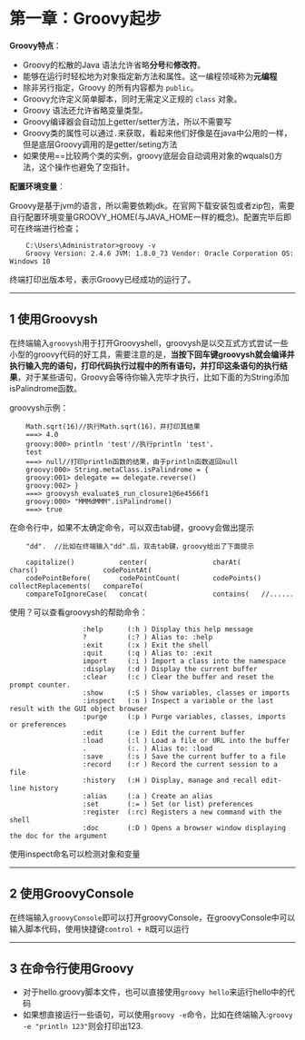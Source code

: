 # 第一章：Groovy起步

**Groovy特点**：

- Groovy的松散的Java 语法允许省略**分号**和**修改符**。
- 能够在运行时轻松地为对象指定新方法和属性。这一编程领域称为**元编程**
- 除非另行指定，Groovy 的所有内容都为 `public`。
- Groovy允许定义简单脚本，同时无需定义正规的 `class` 对象。
- Groovy 语法还允许省略变量类型。
- Groovy编译器会自动加上getter/setter方法，所以不需要写
- Groovy类的属性可以通过`.`来获取，看起来他们好像是在java中公用的一样，但是底层Groovy调用的是getter/seting方法
- 如果使用==比较两个类的实例，groovy底层会自动调用对象的wquals()方法，这个操作也避免了空指针。

**配置环境变量**：

Groovy是基于jvm的语言，所以需要依赖jdk。在官网下载安装包或者zip包，需要自行配置环境变量GROOVY_HOME(与JAVA_HOME一样的概念)。配置完毕后即可在终端进行检查；

```shell
    C:\Users\Administrator>groovy -v
    Groovy Version: 2.4.6 JVM: 1.8.0_73 Vendor: Oracle Corporation OS: Windows 10
```

终端打印出版本号，表示Groovy已经成功的运行了。

---
## 1 使用Groovysh

在终端输入`groovysh`用于打开Groovyshell，groovysh是以交互式方式尝试一些小型的groovy代码的好工具，需要注意的是，**当按下回车键groovysh就会编译并执行输入完的语句，打印代码执行过程中的所有语句，并打印这条语句的执行结果**，对于某些语句，Groovy会等待你输入完毕才执行，比如下面的为String添加isPalindrome函数。

groovysh示例：

```shell
    Math.sqrt(16)//执行Math.sqrt(16)，并打印其结果
    ===> 4.0
    groovy:000> println 'test'//执行println 'test'，
    test
    ===> null//打印println函数的结果，由于println函数返回null
    groovy:000> String.metaClass.isPalindrome = {
    groovy:001> delegate == delegate.reverse()
    groovy:002> }
    ===> groovysh_evaluate$_run_closure1@6e4566f1
    groovy:000> "MMMdMMM".isPalindrome()
    ===> true
```

在命令行中，如果不太确定命令，可以双击tab键，groovy会做出提示

```shell
    "dd".  //比如在终端输入"dd".后，双击tab键，groovy给出了下面提示

    capitalize()           center(                charAt(                chars()                codePointAt(
    codePointBefore(       codePointCount(        codePoints()           collectReplacements(   compareTo(
    compareToIgnoreCase(   concat(                contains(   //......
```

使用？可以查看groovysh的帮助命令：

```shell
                  :help      (:h ) Display this help message
                  ?          (:? ) Alias to: :help
                  :exit      (:x ) Exit the shell
                  :quit      (:q ) Alias to: :exit
                  import     (:i ) Import a class into the namespace
                  :display   (:d ) Display the current buffer
                  :clear     (:c ) Clear the buffer and reset the prompt counter.
                  :show      (:S ) Show variables, classes or imports
                  :inspect   (:n ) Inspect a variable or the last result with the GUI object browser
                  :purge     (:p ) Purge variables, classes, imports or preferences
                  :edit      (:e ) Edit the current buffer
                  :load      (:l ) Load a file or URL into the buffer
                  .          (:. ) Alias to: :load
                  :save      (:s ) Save the current buffer to a file
                  :record    (:r ) Record the current session to a file
                  :history   (:H ) Display, manage and recall edit-line history
                  :alias     (:a ) Create an alias
                  :set       (:= ) Set (or list) preferences
                  :register  (:rc) Registers a new command with the shell
                  :doc       (:D ) Opens a browser window displaying the doc for the argument
```

使用inspect命名可以检测对象和变量

---
## 2 使用GroovyConsole

在终端输入`groovyConsole`即可以打开groovyConsole，在groovyConsole中可以输入脚本代码，使用快捷键`control + R`既可以运行

---
## 3 在命令行使用Groovy

- 对于hello.groovy脚本文件，也可以直接使用`groovy hello`来运行hello中的代码
- 如果想直接运行一些语句，可以使用`groovy -e`命令，比如在终端输入:`groovy -e "println 123"`则会打印出123.